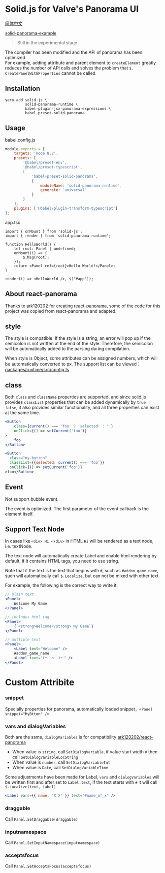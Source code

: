 # Solid.js for Valve's Panorama UI

[简体中文](./README-CN.md)

[solid-panorama-example](https://github.com/RobinCodeX/solid-panorama-example)

> Still in the experimental stage

The compiler has been modified and the API of panorama has been optimized.  
For example, adding attribute and parent element to `createElement` greatly reduces the number of API calls and solves the problem that `$. CreatePanelWithProperties` cannot be called.

## Installation

```
yarn add solid.js \
         solid-panorama-runtime \
         babel-plugin-jsx-panorama-expressions \
         babel-preset-solid-panorama
```

## Usage

babel.config.js

```js
module.exports = {
    targets: 'node 8.2',
    presets: [
        '@babel/preset-env',
        '@babel/preset-typescript',
        [
            'babel-preset-solid-panorama',
            {
                moduleName: 'solid-panorama-runtime',
                generate: 'universal'
            }
        ]
    ],
    plugins: ['@babel/plugin-transform-typescript']
};
```

app.tsx

```tsx
import { onMount } from 'solid-js';
import { render } from 'solid-panorama-runtime';

function HelloWorld() {
    let root: Panel | undefined;
    onMount(() => {
        $.Msg(root);
    });
    return <Panel ref={root}>Hello World!</Panel>;
}

render(() => <HelloWorld />, $('#app'));
```

## About react-panorama

Thanks to ark120202 for creating [react-panorama](https://github.com/ark120202/react-panorama), some of the code for this project was copied from react-panorama and adapted.

## style

The style is compatible. If the style is a string, an error will pop up if the semicolon is not written at the end of the style. Therefore, the semicolon will be automatically added to the parsing during compilation.

When style is Object, some attributes can be assigned numbers, which will be automatically converted to px. The support list can be viewed：[packages/runtime/src/config.ts](https://github.com/RobinCodeX/solid-panorama/blob/master/packages/runtime/src/config.ts#L1)

## class

Both `class` and `className` properties are supported, and since solid.js provides `classList` properties that can be added dynamically by `true | false`, it also provides similar functionality, and all three properties can exist at the same time.

```jsx
<Button
    class={current() === 'foo' ? 'selected' : ''}
    onClick={() => setCurrent('foo')}
>
    foo
</Button>

<Button
  class="my-button"
  classList={{selected: current() === 'foo'}}
  onClick={() => setCurrent('foo')}
>foo</Button>
```

## Event

Not support bubble event.

The event is optimized. The first parameter of the event callback is the element itself.

## Support Text Node

In cases like `<div> Hi </div>` in HTML `Hi` will be rendered as a text node, i.e. textNode.

The text node will automatically create Label and enable html rendering by default, if it contains HTML tags, you need to use string.

Note that if the text is the text that begins with `#`, such as `#addon_game_name`, such will automatically call `$.Localize`, but can not be mixed with other text.

For example, the following is the correct way to write it:

```jsx
// plain text
<Panel>
    Welcome My Game
</Panel>

// includes html tag
<Panel>
    {`<strong>Welcome</strong> My Game`}
</Panel>

// multiple text
<Panel>
    <Label text="Welcome" />
    #addon_game_name
    <Label text="(～￣▽￣)～" />
</Panel>
```

# Custom Attribite

### snippet

Specially properties for panorama, automatically loaded snippet，`<Panel snippet="MyBtton" />`

### vars and dialogVariables

Both are the same, `dialogVariables` is for compatibility [ark120202/react-panorama](https://github.com/ark120202/react-panorama)

-   When value is `string`, call `SetDialogVariable`, if value start width `#` then call `SetDialogVariableLocString`
-   When value is `number`, call `SetDialogVariableInt`
-   When value is `Date`, call `SetDialogVariableTime`

Some adjustments have been made for Label, `vars` and `dialogVariables` will be written first and after set to `Label.text`, if the text starts with `#` it will call `$.Localize(text, Label)`

```jsx
<Label vars={{ name: 'X.X' }} text="#name_of_x" />
```

### draggable

Call `Panel.SetDraggable(draggable)`

### inputnamespace

Call `Panel.SetInputNamespace(inputnamespace)`

### acceptsfocus

Call `Panel.SetAcceptsFocus(acceptsfocus)`
